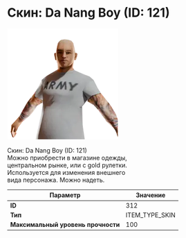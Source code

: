 # Скин: Da Nang Boy (ID: 121)

![Item Image](../img/312.webp?raw=true)

Скин: Da Nang Boy (ID: 121)<br>Можно приобрести в магазине одежды,<br>центральном рынке, или с gold рулетки.<br>Используется для изменения внешнего<br>вида персонажа. Можно надеть.


| Параметр | Значение |
|----------|----------|
| **ID** | 312 |
| **Тип** | ITEM_TYPE_SKIN |
| **Максимальный уровень прочности** | 100 |

